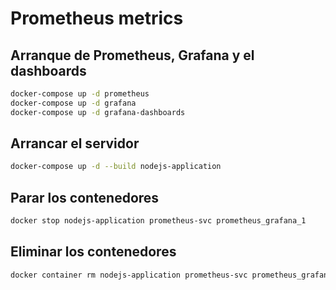 # Prometheus metrics

## Arranque de Prometheus, Grafana y el dashboards

```sh
docker-compose up -d prometheus
docker-compose up -d grafana
docker-compose up -d grafana-dashboards
```

## Arrancar el servidor

```sh
docker-compose up -d --build nodejs-application
```

## Parar los contenedores

```sh
docker stop nodejs-application prometheus-svc prometheus_grafana_1
```

## Eliminar los contenedores

```sh
docker container rm nodejs-application prometheus-svc prometheus_grafana_1
```